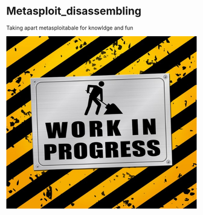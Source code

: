 # Metasploit_disassembling
Taking apart metasploitabale for knowldge and fun

![](https://raw.githubusercontent.com/H3xFiles/gitMaterial/master/proxy.duckduckgo.com.jpg)
